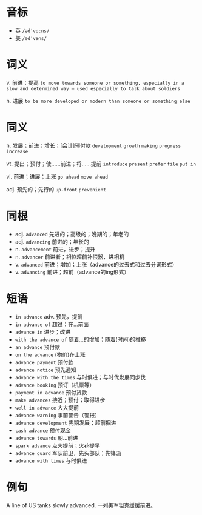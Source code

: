 # 音标

- 英 `/əd'vɑːns/`
- 美 `/əd'væns/`

# 词义

v. 前进；提高
`to move towards someone or something, especially in a slow and determined way – used especially to talk about soldiers`

n. 进展
`to be more developed or modern than someone or something else`

# 同义

n. 发展；前进；增长；[会计]预付款
`development` `growth` `making` `progress` `increase`

vt. 提出；预付；使……前进；将……提前
`introduce` `present` `prefer` `file` `put in`

vi. 前进；进展；上涨
`go ahead` `move ahead`

adj. 预先的；先行的
`up-front` `prevenient`

# 同根

- adj. `advanced` 先进的；高级的；晚期的；年老的
- adj. `advancing` 前进的；年长的
- n. `advancement` 前进，进步；提升
- n. `advancer` 前进者；相位超前补偿器，进相机
- v. `advanced` 前进；增加；上涨（advance的过去式和过去分词形式）
- v. `advancing` 前进；超前（advance的ing形式）

# 短语

- `in advance` adv. 预先，提前
- `in advance of` 超过；在…前面
- `advance in` 进步；改进
- `with the advance of` 随着…的增加；随着(时间)的推移
- `an advance` 预付款
- `on the advance` (物价)在上涨
- `advance payment` 预付款
- `advance notice` 预先通知
- `advance with the times` 与时俱进；与时代发展同步伐
- `advance booking` 预订（机票等）
- `payment in advance` 预付货款
- `make advances` 接近；预付；取得进步
- `well in advance` 大大提前
- `advance warning` 事前警告（警报）
- `advance development` 先期发展；超前掘进
- `cash advance` 预付现金
- `advance towards` 朝…前进
- `spark advance` 点火提前；火花提早
- `advance guard` 军队前卫，先头部队；先锋派
- `advance with times` 与时俱进

# 例句

A line of US tanks slowly advanced.
一列美军坦克缓缓前进。


